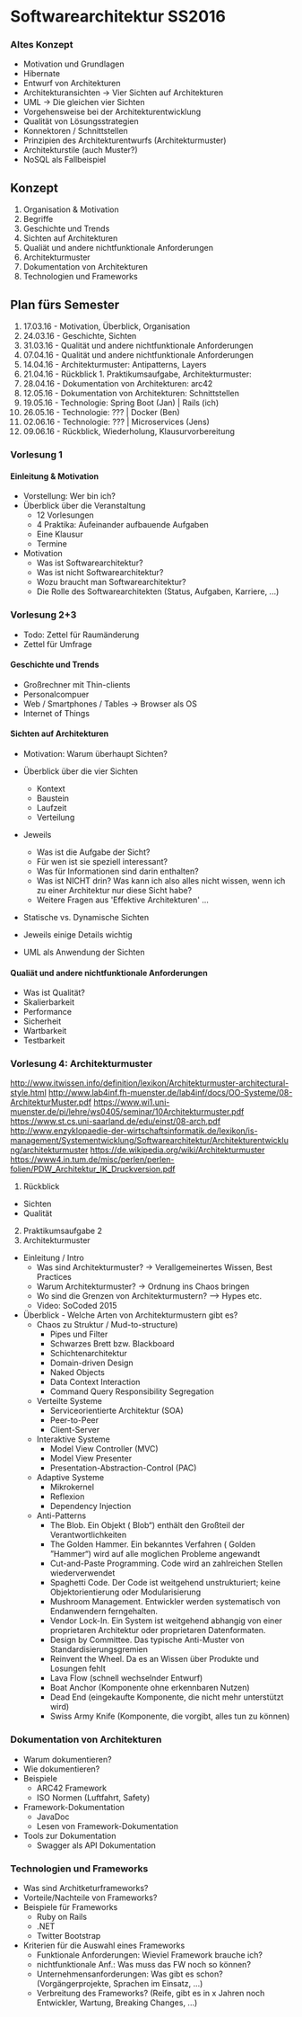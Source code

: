 # Softwarearchitektur SS2016

### Altes Konzept

  * Motivation und Grundlagen
  * Hibernate
  * Entwurf von Architekturen
  * Architekturansichten -> Vier Sichten auf Architekturen
  * UML -> Die gleichen vier Sichten
  * Vorgehensweise bei der Architekturentwicklung
  * Qualität von Lösungsstrategien
  * Konnektoren / Schnittstellen
  * Prinzipien des Architekturentwurfs (Architekturmuster)
  * Architekturstile (auch Muster?)
  * NoSQL als Fallbeispiel


## Konzept

1. Organisation & Motivation
2. Begriffe
3. Geschichte und Trends
4. Sichten auf Architekturen
5. Qualiät und andere nichtfunktionale Anforderungen
6. Architekturmuster
7. Dokumentation von Architekturen
8. Technologien und Frameworks

## Plan fürs Semester

1.  17.03.16 - Motivation, Überblick, Organisation
2.  24.03.16 - Geschichte, Sichten
3.  31.03.16 - Qualität und andere nichtfunktionale Anforderungen
4.  07.04.16 - Qualität und andere nichtfunktionale Anforderungen
5.  14.04.16 - Architekturmuster: Antipatterns, Layers
6.  21.04.16 - Rückblick 1. Praktikumsaufgabe, Architekturmuster:
7.  28.04.16 - Dokumentation von Architekturen: arc42
8.  12.05.16 - Dokumentation von Architekturen: Schnittstellen
9.  19.05.16 - Technologie: Spring Boot (Jan) | Rails (ich)
10. 26.05.16 - Technologie: ???               | Docker (Ben)
11. 02.06.16 - Technologie: ???               | Microservices (Jens)
12. 09.06.16 - Rückblick, Wiederholung, Klausurvorbereitung


### Vorlesung 1

#### Einleitung & Motivation

* Vorstellung: Wer bin ich?
* Überblick über die Veranstaltung
  * 12 Vorlesungen
  * 4 Praktika: Aufeinander aufbauende Aufgaben
  * Eine Klausur
  * Termine
* Motivation
  * Was ist Softwarearchitektur?
  * Was ist nicht Softwarearchitektur?
  * Wozu braucht man Softwarearchitektur?
  * Die Rolle des Softwarearchitekten (Status, Aufgaben, Karriere, ...)

### Vorlesung 2+3

* Todo: Zettel für Raumänderung
* Zettel für Umfrage

#### Geschichte und Trends
  * Großrechner mit Thin-clients
  * Personalcompuer
  * Web / Smartphones / Tables -> Browser als OS
  * Internet of Things

#### Sichten auf Architekturen

  * Motivation: Warum überhaupt Sichten?
  * Überblick über die vier Sichten
    * Kontext
    * Baustein
    * Laufzeit
    * Verteilung
  * Jeweils
    * Was ist die Aufgabe der Sicht?
    * Für wen ist sie speziell interessant?
    * Was für Informationen sind darin enthalten?
    * Was ist NICHT drin? Was kann ich also alles nicht wissen, wenn ich zu einer Architektur nur diese Sicht habe?
    * Weitere Fragen aus 'Effektive Architekturen' ...

  * Statische vs. Dynamische Sichten
  * Jeweils einige Details wichtig
  * UML als Anwendung der Sichten

#### Qualiät und andere nichtfunktionale Anforderungen

  * Was ist Qualität?
  * Skalierbarkeit
  * Performance
  * Sicherheit
  * Wartbarkeit
  * Testbarkeit

### Vorlesung 4: Architekturmuster

http://www.itwissen.info/definition/lexikon/Architekturmuster-architectural-style.html
http://www.lab4inf.fh-muenster.de/lab4inf/docs/OO-Systeme/08-ArchitekturMuster.pdf
https://www.wi1.uni-muenster.de/pi/lehre/ws0405/seminar/10Architekturmuster.pdf
https://www.st.cs.uni-saarland.de/edu/einst/08-arch.pdf
http://www.enzyklopaedie-der-wirtschaftsinformatik.de/lexikon/is-management/Systementwicklung/Softwarearchitektur/Architekturentwicklung/architekturmuster
https://de.wikipedia.org/wiki/Architekturmuster
https://www4.in.tum.de/misc/perlen/perlen-folien/PDW_Architektur_IK_Druckversion.pdf

1. Rückblick
  * Sichten
  * Qualität
2. Praktikumsaufgabe 2
3. Architekturmuster

  * Einleitung / Intro
    * Was sind Architekturmuster? -> Verallgemeinertes Wissen, Best Practices
    * Warum Architekturmuster? -> Ordnung ins Chaos bringen
    * Wo sind die Grenzen von Architekturmustern? --> Hypes etc.
    * Video: SoCoded 2015
  * Überblick - Welche Arten von Architekturmustern gibt es?
    * Chaos zu Struktur / Mud-to-structure)
      * Pipes und Filter
      * Schwarzes Brett bzw. Blackboard
      * Schichtenarchitektur
      * Domain-driven Design
      * Naked Objects
      * Data Context Interaction
      * Command Query Responsibility Segregation
    * Verteilte Systeme
      * Serviceorientierte Architektur (SOA)
      * Peer-to-Peer
      * Client-Server
    * Interaktive Systeme
      * Model View Controller (MVC)
      * Model View Presenter
      * Presentation-Abstraction-Control (PAC)
    * Adaptive Systeme
      * Mikrokernel
      * Reflexion
      * Dependency Injection
    * Anti-Patterns
      * The Blob. Ein Objekt ( Blob“) enthält den Großteil der Verantwortlichkeiten
      * The Golden Hammer. Ein bekanntes Verfahren ( Golden ”Hammer“) wird auf alle moglichen Probleme angewandt
      * Cut-and-Paste Programming. Code wird an zahlreichen Stellen wiederverwendet
      * Spaghetti Code. Der Code ist weitgehend unstrukturiert; keine Objektorientierung oder Modularisierung
      * Mushroom Management. Entwickler werden systematisch von Endanwendern ferngehalten.
      * Vendor Lock-In. Ein System ist weitgehend abhangig von einer proprietaren Architektur oder proprietaren Datenformaten.
      * Design by Committee. Das typische Anti-Muster von Standardisierungsgremien
      * Reinvent the Wheel. Da es an Wissen über Produkte und Losungen fehlt
      * Lava Flow (schnell wechselnder Entwurf)
      * Boat Anchor (Komponente ohne erkennbaren Nutzen)
      * Dead End (eingekaufte Komponente, die nicht mehr unterstützt wird)
      * Swiss Army Knife (Komponente, die vorgibt, alles tun zu können)

### Dokumentation von Architekturen

  * Warum dokumentieren?
  * Wie dokumentieren?
  * Beispiele
    * ARC42 Framework
    * ISO Normen (Luftfahrt, Safety)
  * Framework-Dokumentation
    * JavaDoc
    * Lesen von Framework-Dokumentation
  * Tools zur Dokumentation
    * Swagger als API Dokumentation

### Technologien und Frameworks

  * Was sind Architketurframeworks?
  * Vorteile/Nachteile von Frameworks?
  * Beispiele für Frameworks
    * Ruby on Rails
    * .NET
    * Twitter Bootstrap
  * Kriterien für die Auswahl eines Frameworks
    * Funktionale Anforderungen: Wieviel Framework brauche ich?
    * nichtfunktionale Anf.: Was muss das FW noch so können?
    * Unternehmensanforderungen: Was gibt es schon? (Vorgängerprojekte, Sprachen im Einsatz, ...)
    * Verbreitung des Frameworks? (Reife, gibt es in x Jahren noch Entwickler, Wartung, Breaking Changes, ...)
